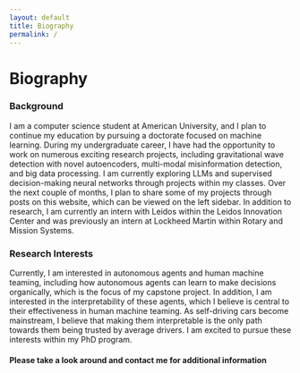 ```yaml
---
layout: default
title: Biography
permalink: /
---
```


# Biography

### Background
I am a computer science student at American University, and I plan to continue my education by pursuing a doctorate focused on machine learning.  During my undergraduate career, I have had the opportunity to work on numerous exciting research projects, including gravitational wave detection with novel autoencoders, multi-modal misinformation detection, and big data processing.  I am currently exploring LLMs and supervised decision-making neural networks through projects within my classes.  Over the next couple of months, I plan to share some of my projects through posts on this website, which can be viewed on the left sidebar.  In addition to research, I am currently an intern with Leidos within the Leidos Innovation Center and was previously an intern at Lockheed Martin within Rotary and Mission Systems.

### Research Interests
Currently, I am interested in autonomous agents and human machine teaming, including how autonomous agents can learn to make decisions organically, which is the focus of my capstone project.  In addition, I am interested in the interpretability of these agents, which I believe is central to their effectiveness in human machine teaming.  As self-driving cars become mainstream, I believe that making them interpretable is the only path towards them being trusted by average drivers.  I am excited to pursue these interests within my PhD program.

#### Please take a look around and contact me for additional information